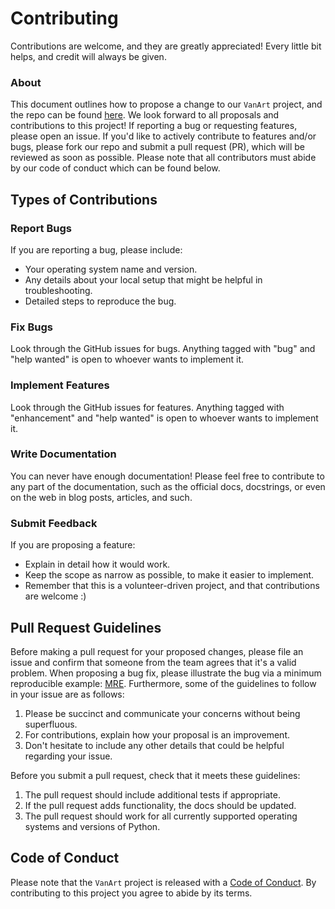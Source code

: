 # Contributing

Contributions are welcome, and they are greatly appreciated! Every little bit helps, and credit will always be given.

### About

This document outlines how to propose a change to our `VanArt` project, and the repo can be found [here](https://github.com/UBC-MDS/VanArt). We look forward to all proposals and contributions to this project! If reporting a bug or requesting features, please open an issue. If you'd like to actively contribute to features and/or bugs, please fork our repo and submit a pull request (PR), which will be reviewed as soon as possible. Please note that all contributors must abide by our code of conduct which can be found below.

## Types of Contributions

### Report Bugs

If you are reporting a bug, please include:

* Your operating system name and version.
* Any details about your local setup that might be helpful in troubleshooting.
* Detailed steps to reproduce the bug.

### Fix Bugs

Look through the GitHub issues for bugs. Anything tagged with "bug" and "help
wanted" is open to whoever wants to implement it.

### Implement Features

Look through the GitHub issues for features. Anything tagged with "enhancement"
and "help wanted" is open to whoever wants to implement it.

### Write Documentation

You can never have enough documentation! Please feel free to contribute to any
part of the documentation, such as the official docs, docstrings, or even
on the web in blog posts, articles, and such.

### Submit Feedback

If you are proposing a feature:

* Explain in detail how it would work.
* Keep the scope as narrow as possible, to make it easier to implement.
* Remember that this is a volunteer-driven project, and that contributions are welcome :)

## Pull Request Guidelines

Before making a pull request for your proposed changes, please file an issue and confirm that someone from the team agrees that it's a valid problem. When proposing a bug fix, please illustrate the bug via a minimum reproducible example: [MRE](https://stackoverflow.com/help/minimal-reproducible-example). Furthermore, some of the guidelines to follow in your issue are as follows:

1. Please be succinct and communicate your concerns without being superfluous.
2. For contributions, explain how your proposal is an improvement.
3. Don't hesitate to include any other details that could be helpful regarding your issue.

Before you submit a pull request, check that it meets these guidelines:

1. The pull request should include additional tests if appropriate.
2. If the pull request adds functionality, the docs should be updated.
3. The pull request should work for all currently supported operating systems and versions of Python.

## Code of Conduct

Please note that the `VanArt` project is released with a
[Code of Conduct](CODE_OF_CONDUCT.md). By contributing to this project you agree to abide by its terms.
